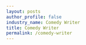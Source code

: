 ```yaml
---
layout: posts 
author_profile: false 
industry_name: Comedy Writer
title: Comedy Writer
permalink: /comedy-writer
---
```

